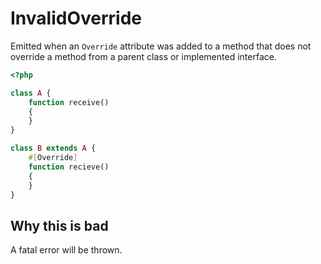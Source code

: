 # InvalidOverride

Emitted when an `Override` attribute was added to a method that does not override a method from a parent class or implemented interface.

```php
<?php

class A {
    function receive()
    {
    }
}

class B extends A {
    #[Override]
    function recieve()
    {
    }
}
```

## Why this is bad

A fatal error will be thrown.
